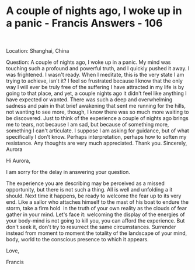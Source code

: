 # A couple of nights ago, I woke up in a panic - Francis Answers - 106

   

Location: Shanghai, China 

Question: A couple of nights ago, I woke up in a panic. My mind was touching such a profound and powerful truth, and I quickly pushed it away. I was frightened. I wasn't ready. When I meditate, this is the very state I am trying to achieve, isn't it? I feel so frustrated because I know that the only way I will ever be truly free of the suffering I have attracted in my life is by going to that place, and yet, a couple nights ago it didn't feel like anything I have expected or wanted. There was such a deep and overwhelming sadness and pain in that brief awakening that sent me running for the hills, not wanting to see more, though, I know there was so much more waiting to be discovered. Just to think of the experience a couple of nights ago brings me to tears, not because I am sad, but because of something more, something I can't articulate. I suppose I am asking for guidance, but of what specifically I don't know. Perhaps interpretation, perhaps how to soften my resistance. Any thoughts are very much appreciated. Thank you. Sincerely, Aurora

Hi Aurora,

I am sorry for the delay in answering your question. 

The experience you are describing may be perceived as a missed opportunity, but there is not such a thing. All is well and unfolding a it should. Next time it happens, be ready to welcome the fear up to its very end. Like a sailor who attaches himself to the mast of his boat to endure the storm, take a firm hold  in the truth of your own reality as the clouds of fear gather in your mind. Let's face it: welcoming the display of the energies of your body-mind is not going to kill you, you can afford the experience. But don't seek it, don't try to resurrect the same circumstances. Surrender instead from moment to moment the totality of the landscape of your mind, body, world to the conscious presence to which it appears.

Love,

Francis

